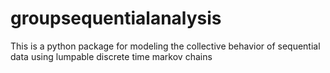 # groupsequentialanalysis
This is a python package for modeling the collective behavior of sequential data using lumpable discrete time markov chains 
